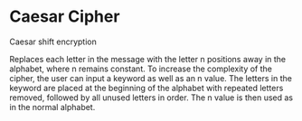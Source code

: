 # Caesar Cipher
Caesar shift encryption

Replaces each letter in the message with the letter n positions away in the alphabet, where n remains constant. 
To increase the complexity of the cipher, the user can input a keyword as well as an n value. 
The letters in the keyword are placed at the beginning of the alphabet with repeated letters removed, followed by all unused letters in order. 
The n value is then used as in the normal alphabet.
